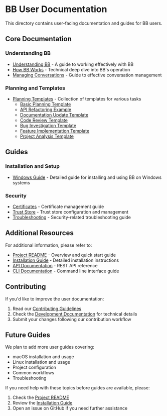 # BB User Documentation

This directory contains user-facing documentation and guides for BB users.

## Core Documentation

### Understanding BB
- [Understanding BB](understanding-bb.md) - A guide to working effectively with BB
- [How BB Works](how-bb-works.md) - Technical deep dive into BB's operation
- [Managing Conversations](managing-conversations.md) - Guide to effective conversation management

### Planning and Templates
- [Planning Templates](planning/README.md) - Collection of templates for various tasks
  - [Basic Planning Template](planning/examples/basic-planning.md)
  - [API Refactoring Example](planning/examples/api-refactoring.md)
  - [Documentation Update Template](planning/examples/documentation-update.md)
  - [Code Review Template](planning/examples/code-review.md)
  - [Bug Investigation Template](planning/examples/bug-investigation.md)
  - [Feature Implementation Template](planning/examples/feature-implementation.md)
  - [Project Analysis Template](planning/examples/project-analysis.md)

## Guides

### Installation and Setup
- [Windows Guide](guides/windows_guide.md) - Detailed guide for installing and using BB on Windows systems

### Security
- [Certificates](security/certificates.md) - Certificate management guide
- [Trust Store](security/trust-store.md) - Trust store configuration and management
- [Troubleshooting](security/troubleshooting.md) - Security-related troubleshooting guide

## Additional Resources

For additional information, please refer to:

- [Project README](../../README.md) - Overview and quick start guide
- [Installation Guide](../../INSTALL.md) - Detailed installation instructions
- [API Documentation](../API.md) - REST API reference
- [CLI Documentation](../CLI.md) - Command line interface guide

## Contributing

If you'd like to improve the user documentation:

1. Read our [Contributing Guidelines](../CONTRIBUTING.md)
2. Check the [Development Documentation](../development/README.md) for technical details
3. Submit your changes following our contribution workflow

## Future Guides

We plan to add more user guides covering:
- macOS installation and usage
- Linux installation and usage
- Project configuration
- Common workflows
- Troubleshooting

If you need help with these topics before guides are available, please:
1. Check the [Project README](../../README.md)
2. Review the [Installation Guide](../../INSTALL.md)
3. Open an issue on GitHub if you need further assistance